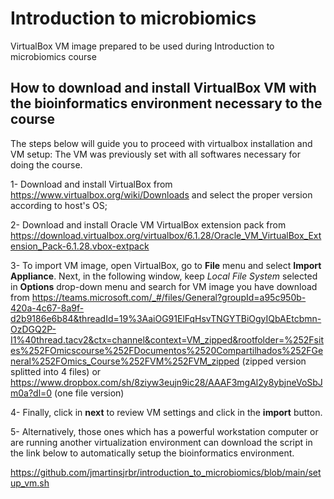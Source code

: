 # Introduction to microbiomics
VirtualBox VM image prepared to be used during Introduction to microbiomics course


## How to download and install VirtualBox VM with the bioinformatics environment necessary to the course

The steps below will guide you to proceed with virtualbox installation and VM setup: The VM was previously set with all softwares necessary for doing the course. 

1-	Download and install VirtualBox from https://www.virtualbox.org/wiki/Downloads
and select the proper version according to host's OS;

2-	Download and install Oracle VM VirtualBox extension pack from https://download.virtualbox.org/virtualbox/6.1.28/Oracle_VM_VirtualBox_Extension_Pack-6.1.28.vbox-extpack 

3-	To import VM image, open VirtualBox, go to **File** menu and select **Import Appliance**. Next, in the following window, keep *Local File System* selected in **Options** drop-down menu and search for VM image you have download from https://teams.microsoft.com/_#/files/General?groupId=a95c950b-420a-4c67-8a9f-d2b9186e6b84&threadId=19%3AaiOG91ElFqHsvTNGYTBiOgyIQbAEtcbmn-OzDGQ2P-I1%40thread.tacv2&ctx=channel&context=VM_zipped&rootfolder=%252Fsites%252FOmicscourse%252FDocumentos%2520Compartilhados%252FGeneral%252FOmics_Course%252FVM%252FVM_zipped (zipped version splitted into 4 files) or https://www.dropbox.com/sh/8ziyw3eujn9ic28/AAAF3mgAl2y8ybjneVoSbJm0a?dl=0 (one file version)

4-	 Finally, click in **next** to review VM settings and click in the **import** button.

5-	Alternatively, those ones which has a powerful workstation computer or are running another virtualization environment can download the script in the link below to automatically setup the bioinformatics environment.

https://github.com/jmartinsjrbr/introduction_to_microbiomics/blob/main/setup_vm.sh

